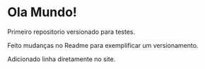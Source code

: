 # Ola Mundo!
 Primeiro repositorio versionado para testes.

 Feito mudanças no Readme para exemplificar um versionamento.

 Adicionado linha diretamente no site.
